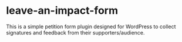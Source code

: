 # leave-an-impact-form
This is a simple petition form plugin designed for WordPress to collect signatures and feedback from their supporters/audience.
